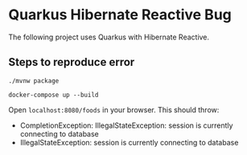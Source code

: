 # Quarkus Hibernate Reactive Bug

The following project uses Quarkus with Hibernate Reactive.

## Steps to reproduce error

```shell script
./mvnw package
```
```shell script
docker-compose up --build
```
Open `localhost:8080/foods` in your browser. This should throw:
- CompletionException: IllegalStateException: session is currently connecting to database
- IllegalStateException: session is currently connecting to database
